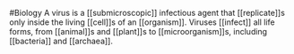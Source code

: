 #Biology 
A virus is a [[submicroscopic]] infectious agent that [[replicate]]s only inside the living [[cell]]s of an [[organism]]. Viruses [[infect]] all life forms, from [[animal]]s and [[plant]]s to [[microorganism]]s, including [[bacteria]] and [[archaea]].